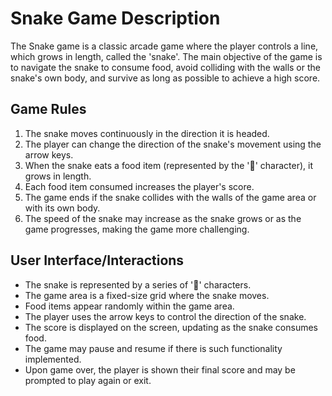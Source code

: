 # Snake Game Description

The Snake game is a classic arcade game where the player controls a line, which grows in length, called the 'snake'. The main objective of the game is to navigate the snake to consume food, avoid colliding with the walls or the snake's own body, and survive as long as possible to achieve a high score.

## Game Rules

1. The snake moves continuously in the direction it is headed.
2. The player can change the direction of the snake's movement using the arrow keys.
3. When the snake eats a food item (represented by the '🍎' character), it grows in length.
4. Each food item consumed increases the player's score.
5. The game ends if the snake collides with the walls of the game area or with its own body.
6. The speed of the snake may increase as the snake grows or as the game progresses, making the game more challenging.

## User Interface/Interactions

- The snake is represented by a series of '🔵' characters.
- The game area is a fixed-size grid where the snake moves.
- Food items appear randomly within the game area.
- The player uses the arrow keys to control the direction of the snake.
- The score is displayed on the screen, updating as the snake consumes food.
- The game may pause and resume if there is such functionality implemented.
- Upon game over, the player is shown their final score and may be prompted to play again or exit.